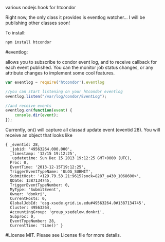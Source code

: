 various nodejs hook for htcondor

Right now, the only class it provides is eventlog watcher... I will be publishing other classes soon!

To install:

```bash
npm install htcondor
```

#eventlog:

allows you to subscribe to condor event log, and to receive callback for each event published. You can the monitor job status changes, or any attribute changes to implement some cool features.

```javascript
var eventlog = require('htcondor').eventlog

//you can start listening on your htcondor eventlog
eventlog.listen("/var/log/condor/EventLog");

//and receive events
eventlog.on(function(event) {
    console.dir(event);
});
````

Currently, on() will capture all classad update event (eventid 28). You will receive an object that looks like

```
{ _eventid: 28,
  _jobid: '49563264.000.000',
  _timestamp: '12/15 19:12:25',
  _updatetime: Sun Dec 15 2013 19:12:25 GMT+0000 (UTC),
  Proc: 0,
  EventTime: '2013-12-15T19:12:25',
  TriggerEventTypeName: 'ULOG_SUBMIT',
  SubmitHost: '<129.79.53.21:9615?sock=8287_a430_1068600>',
  QDate: 1387134745,
  TriggerEventTypeNumber: 0,
  MyType: 'SubmitEvent',
  Owner: 'donkri',
  CurrentHosts: 0,
  GlobalJobId: 'osg-xsede.grid.iu.edu#49563264.0#1387134745',
  Cluster: 49563264,
  AccountingGroup: 'group_xsedelow.donkri',
  Subproc: 0,
  EventTypeNumber: 28,
  CurrentTime: 'time()' }
```

#License
MIT. Please see License file for more details.
